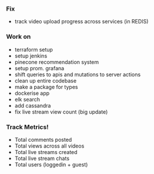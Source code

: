 ### Fix
- track video upload progress across services (in REDIS)

### Work on
- terraform setup
- setup jenkins
- pinecone recommendation system
- setup prom. grafana
- shift queries to apis and mutations to server actions
- clean up entire codebase
- make a package for types
- dockerise app
- elk search
- add cassandra
- fix live stream view count (big update)

### Track Metrics!
- Total comments posted
- Total views across all videos
- Total live streams created
- Total live stream chats
- Total users (loggedin + guest)
